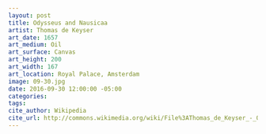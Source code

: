 ```yaml
---
layout: post
title: Odysseus and Nausicaa
artist: Thomas de Keyser
art_date: 1657
art_medium: Oil
art_surface: Canvas
art_height: 200 
art_width: 167
art_location: Royal Palace, Amsterdam
image: 09-30.jpg
date: 2016-09-30 12:00:00 -05:00
categories:
tags:
cite_author: Wikipedia
cite_url: http://commons.wikimedia.org/wiki/File%3AThomas_de_Keyser_-_Odysseus_and_Nausicaa_-_Google_Art_Project.jpg
---
```

